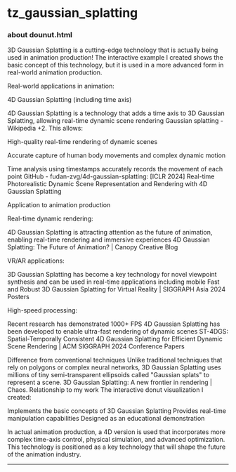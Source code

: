 # tz_gaussian_splatting


### about dounut.html

3D Gaussian Splatting is a cutting-edge technology that is actually being used in animation production! The interactive example I created shows the basic concept of this technology, but it is used in a more advanced form in real-world animation production.

Real-world applications in animation:

4D Gaussian Splatting (including time axis)

4D Gaussian Splatting is a technology that adds a time axis to 3D Gaussian Splatting, allowing real-time dynamic scene rendering Gaussian splatting - Wikipedia +2. This allows:

High-quality real-time rendering of dynamic scenes

Accurate capture of human body movements and complex dynamic motion

Time analysis using timestamps accurately records the movement of each point GitHub - fudan-zvg/4d-gaussian-splatting: [ICLR 2024] Real-time Photorealistic Dynamic Scene Representation and Rendering with 4D Gaussian Splatting

Application to animation production

Real-time dynamic rendering:

4D Gaussian Splatting is attracting attention as the future of animation, enabling real-time rendering and immersive experiences 4D Gaussian Splatting: The Future of Animation? | Canopy Creative Blog

VR/AR applications:

3D Gaussian Splatting has become a key technology for novel viewpoint synthesis and can be used in real-time applications including mobile Fast and Robust 3D Gaussian Splatting for Virtual Reality | SIGGRAPH Asia 2024 Posters

High-speed processing:

Recent research has demonstrated 1000+ FPS 4D Gaussian Splatting has been developed to enable ultra-fast rendering of dynamic scenes ST-4DGS: Spatial-Temporally Consistent 4D Gaussian Splatting for Efficient Dynamic Scene Rendering | ACM SIGGRAPH 2024 Conference Papers

Difference from conventional techniques
Unlike traditional techniques that rely on polygons or complex neural networks, 3D Gaussian Splatting uses millions of tiny semi-transparent ellipsoids called "Gaussian splats" to represent a scene. 3D Gaussian Splatting: A new frontier in rendering | Chaos.
Relationship to my work
The interactive donut visualization I created:

Implements the basic concepts of 3D Gaussian Splatting
Provides real-time manipulation capabilities
Designed as an educational demonstration

In actual animation production, a 4D version is used that incorporates more complex time-axis control, physical simulation, and advanced optimization. This technology is positioned as a key technology that will shape the future of the animation industry.

---
